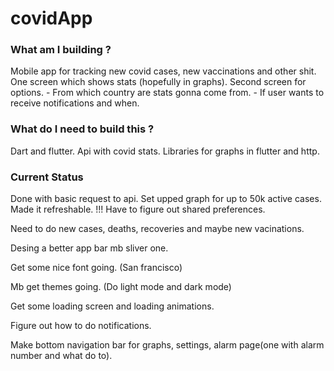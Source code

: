 # covidApp

### What am I building ?
 Mobile app for tracking new covid cases, new vaccinations and other shit.
 One screen which shows stats (hopefully in graphs).
 Second screen for options.
    - From which country are stats gonna come from.
    - If user wants to receive notifications and when.


### What do I need to build this ?
 Dart and flutter.
 Api with covid stats.
 Libraries for graphs in flutter and http.

### Current Status
 Done with basic request to api.
 Set upped graph for up to 50k active cases.
 Made it refreshable.
 !!! Have to figure out shared preferences.

 Need to do new cases, deaths, recoveries and maybe new vacinations.

 Desing a better app bar mb sliver one.

 Get some nice font going. (San francisco)

 Mb get themes going. (Do light mode and dark mode)

 Get some loading screen and loading animations.

 Figure out how to do notifications.

Make bottom navigation bar for graphs, settings, alarm page(one with alarm number and what do to).


